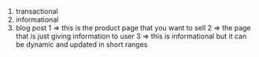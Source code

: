1. transactional
2. informational
3. blog post
1 => this is the product page that you want to sell
2 => the page that is just giving information to user
3 => this is informational but it can be dynamic and updated in short ranges